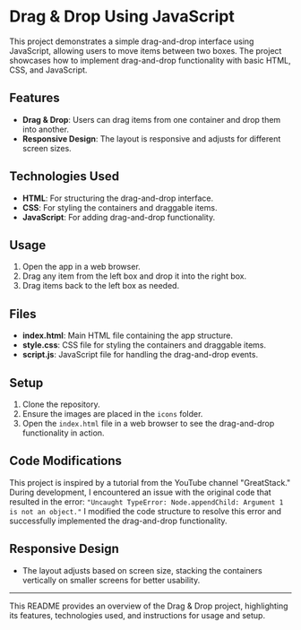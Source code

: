 # Drag & Drop Using JavaScript

This project demonstrates a simple drag-and-drop interface using JavaScript, allowing users to move items between two boxes. The project showcases how to implement drag-and-drop functionality with basic HTML, CSS, and JavaScript.

## Features

- **Drag & Drop**: Users can drag items from one container and drop them into another.
- **Responsive Design**: The layout is responsive and adjusts for different screen sizes.

## Technologies Used

- **HTML**: For structuring the drag-and-drop interface.
- **CSS**: For styling the containers and draggable items.
- **JavaScript**: For adding drag-and-drop functionality.

## Usage

1. Open the app in a web browser.
2. Drag any item from the left box and drop it into the right box.
3. Drag items back to the left box as needed.

## Files

- **index.html**: Main HTML file containing the app structure.
- **style.css**: CSS file for styling the containers and draggable items.
- **script.js**: JavaScript file for handling the drag-and-drop events.

## Setup

1. Clone the repository.
2. Ensure the images are placed in the `icons` folder.
3. Open the `index.html` file in a web browser to see the drag-and-drop functionality in action.

## Code Modifications

This project is inspired by a tutorial from the YouTube channel "GreatStack." During development, I encountered an issue with the original code that resulted in the error: 
`"Uncaught TypeError: Node.appendChild: Argument 1 is not an object."` 
I modified the code structure to resolve this error and successfully implemented the drag-and-drop functionality.

## Responsive Design

- The layout adjusts based on screen size, stacking the containers vertically on smaller screens for better usability.

---

This README provides an overview of the Drag & Drop project, highlighting its features, technologies used, and instructions for usage and setup.
